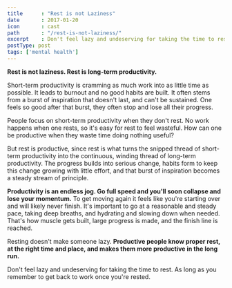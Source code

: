 ```yaml
---
title      : "Rest is not Laziness"
date       : 2017-01-20
icon       : cast
path       : "/rest-is-not-laziness/"
excerpt    : Don't feel lazy and undeserving for taking the time to rest. One can't be productive without rest.
postType: post
tags: ['mental health']
---
```


**Rest is not laziness. Rest is long-term productivity.**

Short-term productivity is cramming as much work into as little time as possible. It leads to burnout and no good habits are built. It often stems from a burst of inspiration that doesn't last, and can't be sustained. One feels so good after that burst, they often stop and lose all their progress.

People focus on short-term productivity when they don't rest. No work happens when one rests, so it's easy for rest to feel wasteful. How can one be productive when they waste time doing nothing useful?

But rest is productive, since rest is what turns the snipped thread of short-term productivity into the continuous, winding thread of long-term productivity. The progress builds into serious change, habits form to keep this change growing with little effort, and that burst of inspiration becomes a steady stream of principle.

**Productivity is an endless jog. Go full speed and you'll soon collapse and lose your momentum.** To get moving again it feels like you're starting over and will likely never finish. It's important to go at a reasonable and steady pace, taking deep breaths, and hydrating and slowing down when needed. That's how muscle gets built, large progress is made, and the finish line is reached.

Resting doesn't make someone lazy. **Productive people know proper rest, at the right time and place, and makes them more productive in the long run.**

Don't feel lazy and undeserving for taking the time to rest. As long as you remember to get back to work once you're rested.
